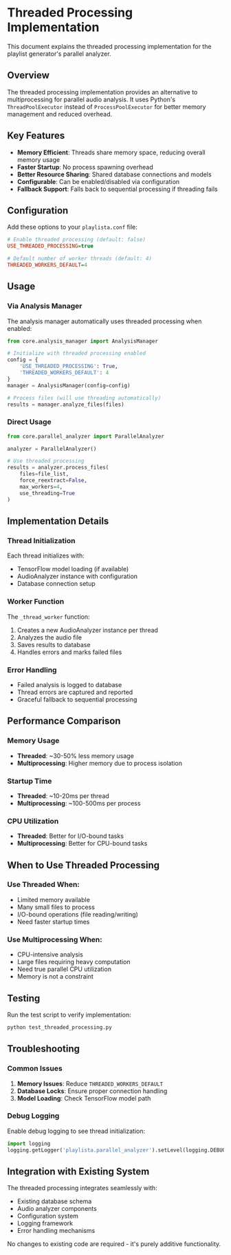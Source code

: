 # Threaded Processing Implementation

This document explains the threaded processing implementation for the playlist generator's parallel analyzer.

## Overview

The threaded processing implementation provides an alternative to multiprocessing for parallel audio analysis. It uses Python's `ThreadPoolExecutor` instead of `ProcessPoolExecutor` for better memory management and reduced overhead.

## Key Features

- **Memory Efficient**: Threads share memory space, reducing overall memory usage
- **Faster Startup**: No process spawning overhead
- **Better Resource Sharing**: Shared database connections and models
- **Configurable**: Can be enabled/disabled via configuration
- **Fallback Support**: Falls back to sequential processing if threading fails

## Configuration

Add these options to your `playlista.conf` file:

```ini
# Enable threaded processing (default: false)
USE_THREADED_PROCESSING=true

# Default number of worker threads (default: 4)
THREADED_WORKERS_DEFAULT=4
```

## Usage

### Via Analysis Manager

The analysis manager automatically uses threaded processing when enabled:

```python
from core.analysis_manager import AnalysisManager

# Initialize with threaded processing enabled
config = {
    'USE_THREADED_PROCESSING': True,
    'THREADED_WORKERS_DEFAULT': 4
}
manager = AnalysisManager(config=config)

# Process files (will use threading automatically)
results = manager.analyze_files(files)
```

### Direct Usage

```python
from core.parallel_analyzer import ParallelAnalyzer

analyzer = ParallelAnalyzer()

# Use threaded processing
results = analyzer.process_files(
    files=file_list,
    force_reextract=False,
    max_workers=4,
    use_threading=True
)
```

## Implementation Details

### Thread Initialization

Each thread initializes with:
- TensorFlow model loading (if available)
- AudioAnalyzer instance with configuration
- Database connection setup

### Worker Function

The `_thread_worker` function:
1. Creates a new AudioAnalyzer instance per thread
2. Analyzes the audio file
3. Saves results to database
4. Handles errors and marks failed files

### Error Handling

- Failed analysis is logged to database
- Thread errors are captured and reported
- Graceful fallback to sequential processing

## Performance Comparison

### Memory Usage
- **Threaded**: ~30-50% less memory usage
- **Multiprocessing**: Higher memory due to process isolation

### Startup Time
- **Threaded**: ~10-20ms per thread
- **Multiprocessing**: ~100-500ms per process

### CPU Utilization
- **Threaded**: Better for I/O-bound tasks
- **Multiprocessing**: Better for CPU-bound tasks

## When to Use Threaded Processing

### Use Threaded When:
- Limited memory available
- Many small files to process
- I/O-bound operations (file reading/writing)
- Need faster startup times

### Use Multiprocessing When:
- CPU-intensive analysis
- Large files requiring heavy computation
- Need true parallel CPU utilization
- Memory is not a constraint

## Testing

Run the test script to verify implementation:

```bash
python test_threaded_processing.py
```

## Troubleshooting

### Common Issues

1. **Memory Issues**: Reduce `THREADED_WORKERS_DEFAULT`
2. **Database Locks**: Ensure proper connection handling
3. **Model Loading**: Check TensorFlow model path

### Debug Logging

Enable debug logging to see thread initialization:

```python
import logging
logging.getLogger('playlista.parallel_analyzer').setLevel(logging.DEBUG)
```

## Integration with Existing System

The threaded processing integrates seamlessly with:
- Existing database schema
- Audio analyzer components
- Configuration system
- Logging framework
- Error handling mechanisms

No changes to existing code are required - it's purely additive functionality. 